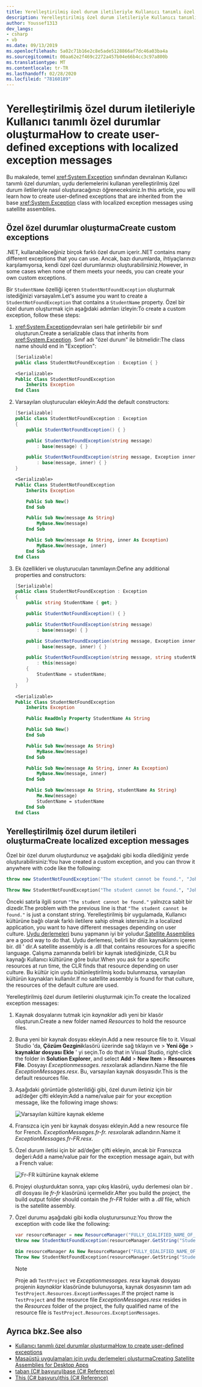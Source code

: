 ```yaml
---
title: Yerelleştirilmiş özel durum iletileriyle Kullanıcı tanımlı özel durumlar oluşturma
description: Yerelleştirilmiş özel durum iletileriyle Kullanıcı tanımlı özel durumlar oluşturmayı öğrenin
author: Youssef1313
dev_langs:
- csharp
- vb
ms.date: 09/13/2019
ms.openlocfilehash: 5a02c71b16e2c8e5ade5128866af7dc46a03ba4a
ms.sourcegitcommit: 00aa62e2f469c2272a457b04e66b4cc3c97a800b
ms.translationtype: MT
ms.contentlocale: tr-TR
ms.lasthandoff: 02/28/2020
ms.locfileid: "78160189"
---
```

# <a name="how-to-create-user-defined-exceptions-with-localized-exception-messages"></a><span data-ttu-id="a7dca-103">Yerelleştirilmiş özel durum iletileriyle Kullanıcı tanımlı özel durumlar oluşturma</span><span class="sxs-lookup"><span data-stu-id="a7dca-103">How to create user-defined exceptions with localized exception messages</span></span>

<span data-ttu-id="a7dca-104">Bu makalede, temel <xref:System.Exception> sınıfından devralınan Kullanıcı tanımlı özel durumları, uydu derlemelerini kullanan yerelleştirilmiş özel durum iletileriyle nasıl oluşturacağınızı öğreneceksiniz.</span><span class="sxs-lookup"><span data-stu-id="a7dca-104">In this article, you will learn how to create user-defined exceptions that are inherited from the base <xref:System.Exception> class with localized exception messages using satellite assemblies.</span></span>

## <a name="create-custom-exceptions"></a><span data-ttu-id="a7dca-105">Özel özel durumlar oluşturma</span><span class="sxs-lookup"><span data-stu-id="a7dca-105">Create custom exceptions</span></span>

<span data-ttu-id="a7dca-106">.NET, kullanabileceğiniz birçok farklı özel durum içerir.</span><span class="sxs-lookup"><span data-stu-id="a7dca-106">.NET contains many different exceptions that you can use.</span></span> <span data-ttu-id="a7dca-107">Ancak, bazı durumlarda, ihtiyaçlarınızı karşılamıyorsa, kendi özel özel durumlarınızı oluşturabilirsiniz.</span><span class="sxs-lookup"><span data-stu-id="a7dca-107">However, in some cases when none of them meets your needs, you can create your own custom exceptions.</span></span>

<span data-ttu-id="a7dca-108">Bir `StudentName` özelliği içeren `StudentNotFoundException` oluşturmak istediğinizi varsayalım.</span><span class="sxs-lookup"><span data-stu-id="a7dca-108">Let's assume you want to create a `StudentNotFoundException` that contains a `StudentName` property.</span></span>
<span data-ttu-id="a7dca-109">Özel bir özel durum oluşturmak için aşağıdaki adımları izleyin:</span><span class="sxs-lookup"><span data-stu-id="a7dca-109">To create a custom exception, follow these steps:</span></span>

1. <span data-ttu-id="a7dca-110"><xref:System.Exception>devralan seri hale getirilebilir bir sınıf oluşturun.</span><span class="sxs-lookup"><span data-stu-id="a7dca-110">Create a serializable class that inherits from <xref:System.Exception>.</span></span> <span data-ttu-id="a7dca-111">Sınıf adı "özel durum" ile bitmelidir:</span><span class="sxs-lookup"><span data-stu-id="a7dca-111">The class name should end in "Exception":</span></span>

    ```csharp
    [Serializable]
    public class StudentNotFoundException : Exception { }
    ```

    ```vb
    <Serializable>
    Public Class StudentNotFoundException
        Inherits Exception
    End Class
    ```

1. <span data-ttu-id="a7dca-112">Varsayılan oluşturucuları ekleyin:</span><span class="sxs-lookup"><span data-stu-id="a7dca-112">Add the default constructors:</span></span>

    ```csharp
    [Serializable]
    public class StudentNotFoundException : Exception
    {
        public StudentNotFoundException() { }

        public StudentNotFoundException(string message)
            : base(message) { }

        public StudentNotFoundException(string message, Exception inner)
            : base(message, inner) { }
    }
    ```

    ```vb
    <Serializable>
    Public Class StudentNotFoundException
        Inherits Exception

        Public Sub New()
        End Sub

        Public Sub New(message As String)
            MyBase.New(message)
        End Sub

        Public Sub New(message As String, inner As Exception)
            MyBase.New(message, inner)
        End Sub
    End Class
    ```

1. <span data-ttu-id="a7dca-113">Ek özellikleri ve oluşturucuları tanımlayın:</span><span class="sxs-lookup"><span data-stu-id="a7dca-113">Define any additional properties and constructors:</span></span>

    ```csharp
    [Serializable]
    public class StudentNotFoundException : Exception
    {
        public string StudentName { get; }

        public StudentNotFoundException() { }

        public StudentNotFoundException(string message)
            : base(message) { }

        public StudentNotFoundException(string message, Exception inner)
            : base(message, inner) { }

        public StudentNotFoundException(string message, string studentName)
            : this(message)
        {
            StudentName = studentName;
        }
    }
    ```

    ```vb
    <Serializable>
    Public Class StudentNotFoundException
        Inherits Exception

        Public ReadOnly Property StudentName As String

        Public Sub New()
        End Sub

        Public Sub New(message As String)
            MyBase.New(message)
        End Sub

        Public Sub New(message As String, inner As Exception)
            MyBase.New(message, inner)
        End Sub

        Public Sub New(message As String, studentName As String)
            Me.New(message)
            StudentName = studentName
        End Sub
    End Class
    ```

## <a name="create-localized-exception-messages"></a><span data-ttu-id="a7dca-114">Yerelleştirilmiş özel durum iletileri oluşturma</span><span class="sxs-lookup"><span data-stu-id="a7dca-114">Create localized exception messages</span></span>

<span data-ttu-id="a7dca-115">Özel bir özel durum oluşturdunuz ve aşağıdaki gibi kodla dilediğiniz yerde oluşturabilirsiniz:</span><span class="sxs-lookup"><span data-stu-id="a7dca-115">You have created a custom exception, and you can throw it anywhere with code like the following:</span></span>

```csharp
throw new StudentNotFoundException("The student cannot be found.", "John");
```

```vb
Throw New StudentNotFoundException("The student cannot be found.", "John")
```

<span data-ttu-id="a7dca-116">Önceki satırla ilgili sorun `"The student cannot be found."` yalnızca sabit bir dizedir.</span><span class="sxs-lookup"><span data-stu-id="a7dca-116">The problem with the previous line is that `"The student cannot be found."` is just a constant string.</span></span> <span data-ttu-id="a7dca-117">Yerelleştirilmiş bir uygulamada, Kullanıcı kültürüne bağlı olarak farklı iletilere sahip olmak istersiniz.</span><span class="sxs-lookup"><span data-stu-id="a7dca-117">In a localized application, you want to have different messages depending on user culture.</span></span>
<span data-ttu-id="a7dca-118">[Uydu derlemeleri](../../framework/resources/creating-satellite-assemblies-for-desktop-apps.md) bunu yapmanın iyi bir yoludur.</span><span class="sxs-lookup"><span data-stu-id="a7dca-118">[Satellite Assemblies](../../framework/resources/creating-satellite-assemblies-for-desktop-apps.md) are a good way to do that.</span></span> <span data-ttu-id="a7dca-119">Uydu derlemesi, belirli bir dilin kaynaklarını içeren bir. dll ' dir.</span><span class="sxs-lookup"><span data-stu-id="a7dca-119">A satellite assembly is a .dll that contains resources for a specific language.</span></span> <span data-ttu-id="a7dca-120">Çalışma zamanında belirli bir kaynak istediğinizde, CLR bu kaynağı Kullanıcı kültürüne göre bulur.</span><span class="sxs-lookup"><span data-stu-id="a7dca-120">When you ask for a specific resources at run time, the CLR finds that resource depending on user culture.</span></span> <span data-ttu-id="a7dca-121">Bu kültür için uydu bütünleştirilmiş kodu bulunmazsa, varsayılan kültürün kaynakları kullanılır.</span><span class="sxs-lookup"><span data-stu-id="a7dca-121">If no satellite assembly is found for that culture, the resources of the default culture are used.</span></span>

<span data-ttu-id="a7dca-122">Yerelleştirilmiş özel durum iletilerini oluşturmak için:</span><span class="sxs-lookup"><span data-stu-id="a7dca-122">To create the localized exception messages:</span></span>

1. <span data-ttu-id="a7dca-123">Kaynak dosyalarını tutmak için *kaynaklar* adlı yeni bir klasör oluşturun.</span><span class="sxs-lookup"><span data-stu-id="a7dca-123">Create a new folder named *Resources* to hold the resource files.</span></span>
1. <span data-ttu-id="a7dca-124">Buna yeni bir kaynak dosyası ekleyin.</span><span class="sxs-lookup"><span data-stu-id="a7dca-124">Add a new resource file to it.</span></span> <span data-ttu-id="a7dca-125">Visual Studio 'da, **Çözüm Gezgini**klasörü üzerinde sağ tıklayın ve > **Yeni öğe** > **kaynaklar dosyası** **Ekle** ' yi seçin.</span><span class="sxs-lookup"><span data-stu-id="a7dca-125">To do that in Visual Studio, right-click the folder in **Solution Explorer**, and select **Add** > **New Item** > **Resources File**.</span></span> <span data-ttu-id="a7dca-126">Dosyayı *Exceptionmessages. resx*olarak adlandırın.</span><span class="sxs-lookup"><span data-stu-id="a7dca-126">Name the file *ExceptionMessages.resx*.</span></span> <span data-ttu-id="a7dca-127">Bu, varsayılan kaynak dosyasıdır.</span><span class="sxs-lookup"><span data-stu-id="a7dca-127">This is the default resources file.</span></span>
1. <span data-ttu-id="a7dca-128">Aşağıdaki görüntüde gösterildiği gibi, özel durum iletiniz için bir ad/değer çifti ekleyin:</span><span class="sxs-lookup"><span data-stu-id="a7dca-128">Add a name/value pair for your exception message, like the following image shows:</span></span>

   ![Varsayılan kültüre kaynak ekleme](media/add-resources-to-default-culture.jpg)

1. <span data-ttu-id="a7dca-130">Fransızca için yeni bir kaynak dosyası ekleyin.</span><span class="sxs-lookup"><span data-stu-id="a7dca-130">Add a new resource file for French.</span></span> <span data-ttu-id="a7dca-131">*ExceptionMessages.fr-fr. resx*olarak adlandırın.</span><span class="sxs-lookup"><span data-stu-id="a7dca-131">Name it *ExceptionMessages.fr-FR.resx*.</span></span>
1. <span data-ttu-id="a7dca-132">Özel durum iletisi için bir ad/değer çifti ekleyin, ancak bir Fransızca değeri:</span><span class="sxs-lookup"><span data-stu-id="a7dca-132">Add a name/value pair for the exception message again, but with a French value:</span></span>

   ![Fr-FR kültürüne kaynak ekleme](media/add-resources-to-fr-culture.jpg)

1. <span data-ttu-id="a7dca-134">Projeyi oluşturduktan sonra, yapı çıkış klasörü, uydu derlemesi olan bir *. dll* dosyası ile *fr-fr* klasörünü içermelidir.</span><span class="sxs-lookup"><span data-stu-id="a7dca-134">After you build the project, the build output folder should contain the *fr-FR* folder with a *.dll* file, which is the satellite assembly.</span></span>
1. <span data-ttu-id="a7dca-135">Özel durumu aşağıdaki gibi kodla oluşturursunuz:</span><span class="sxs-lookup"><span data-stu-id="a7dca-135">You throw the exception with code like the following:</span></span>

    ```csharp
    var resourceManager = new ResourceManager("FULLY_QIALIFIED_NAME_OF_RESOURCE_FILE", Assembly.GetExecutingAssembly());
    throw new StudentNotFoundException(resourceManager.GetString("StudentNotFound"), "John");
    ```

    ```vb
    Dim resourceManager As New ResourceManager("FULLY_QIALIFIED_NAME_OF_RESOURCE_FILE", Assembly.GetExecutingAssembly())
    Throw New StudentNotFoundException(resourceManager.GetString("StudentNotFound"), "John")
    ```

    > [!NOTE]
    > <span data-ttu-id="a7dca-136">Proje adı `TestProject` ve *Exceptionmessages. resx* kaynak dosyası projenin *kaynaklar* klasöründe bulunuyorsa, kaynak dosyasının tam adı `TestProject.Resources.ExceptionMessages`.</span><span class="sxs-lookup"><span data-stu-id="a7dca-136">If the project name is `TestProject` and the resource file *ExceptionMessages.resx* resides in the *Resources* folder of the project, the fully qualified name of the resource file is `TestProject.Resources.ExceptionMessages`.</span></span>

## <a name="see-also"></a><span data-ttu-id="a7dca-137">Ayrıca bkz.</span><span class="sxs-lookup"><span data-stu-id="a7dca-137">See also</span></span>

- [<span data-ttu-id="a7dca-138">Kullanıcı tanımlı özel durumlar oluşturma</span><span class="sxs-lookup"><span data-stu-id="a7dca-138">How to create user-defined exceptions</span></span>](how-to-create-user-defined-exceptions.md)
- [<span data-ttu-id="a7dca-139">Masaüstü uygulamaları için uydu derlemeleri oluşturma</span><span class="sxs-lookup"><span data-stu-id="a7dca-139">Creating Satellite Assemblies for Desktop Apps</span></span>](../../framework/resources/creating-satellite-assemblies-for-desktop-apps.md)
- [<span data-ttu-id="a7dca-140">taban (C# başvuru)</span><span class="sxs-lookup"><span data-stu-id="a7dca-140">base (C# Reference)</span></span>](../../csharp/language-reference/keywords/base.md)
- [<span data-ttu-id="a7dca-141">This (C# başvuru)</span><span class="sxs-lookup"><span data-stu-id="a7dca-141">this (C# Reference)</span></span>](../../csharp/language-reference/keywords/this.md)
